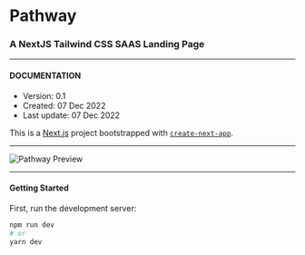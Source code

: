 # Pathway
### A NextJS Tailwind CSS SAAS Landing Page

--- 

#### DOCUMENTATION
* Version: 0.1
* Created: 07 Dec 2022
* Last update: 07 Dec 2022


This is a [Next.js](https://nextjs.org/) project bootstrapped with [`create-next-app`](https://github.com/vercel/next.js/tree/canary/packages/create-next-app).

---

![Pathway Preview](https://github.com/christian-luntok/pathway/blob/main/public/pathway-0-1.png?raw=true)

---
#### Getting Started

First, run the development server:

```bash
npm run dev
# or
yarn dev
```

